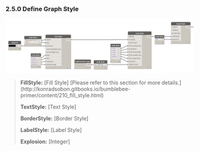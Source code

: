 ### 2.5.0 Define Graph Style

![](charts_09.png)

<blockquote>
<p><b> FillStyle:</b> [Fill Style] [Please refer to this section for more details.](http://konradsobon.gitbooks.io/bumblebee-primer/content/210_fill_style.html)</p>
<p><b> TextStyle:</b> [Text Style] </p>
<p><b> BorderStyle:</b> [Border Style] </p>
<p><b> LabelStyle:</b> [Label Style] </p>
<p><b> Explosion:</b> [Integer] </p>
</blockquote>

